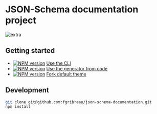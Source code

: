 # JSON-Schema documentation project

![extra](https://img.shields.io/badge/actively%20maintained-yes-ff69b4.svg?)


## Getting started

* [![NPM version](https://img.shields.io/npm/v/json-schema-documentation-cli.svg)](https://www.npmjs.com/package/json-schema-documentation-cli) [Use the CLI](/packages/cli)
* [![NPM version](https://img.shields.io/npm/v/json-schema-documentation-generator.svg)](https://www.npmjs.com/package/json-schema-documentation-generator) [Use the generator from code](/packages/generator)
*  [![NPM version](https://img.shields.io/npm/v/json-schema-documentation-theme-default.svg)](https://www.npmjs.com/package/json-schema-documentation-theme-default) [Fork default theme](/packages/theme-default)


## Development

```bash
git clone git@github.com:fgribreau/json-schema-documentation.git
npm install
```
